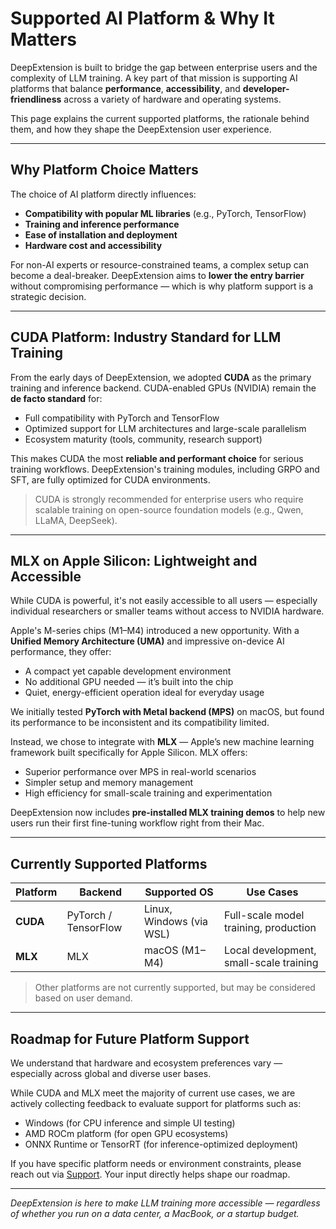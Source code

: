 # Supported AI Platform & Why It Matters

DeepExtension is built to bridge the gap between enterprise users and the 
complexity of LLM training. A key part of that mission is supporting AI platforms 
that balance **performance**, **accessibility**, and **developer-friendliness** 
across a variety of hardware and operating systems.

This page explains the current supported platforms, the rationale behind them, and 
how they shape the DeepExtension user experience.

---

## Why Platform Choice Matters

The choice of AI platform directly influences:

- **Compatibility with popular ML libraries** (e.g., PyTorch, TensorFlow)
- **Training and inference performance**
- **Ease of installation and deployment**
- **Hardware cost and accessibility**

For non-AI experts or resource-constrained teams, a complex setup can become a 
deal-breaker. DeepExtension aims to **lower the entry barrier** without 
compromising performance — which is why platform support is a strategic decision.

---

## CUDA Platform: Industry Standard for LLM Training

From the early days of DeepExtension, we adopted **CUDA** as the primary training 
and inference backend. CUDA-enabled GPUs (NVIDIA) remain the **de facto standard** 
for:

- Full compatibility with PyTorch and TensorFlow  
- Optimized support for LLM architectures and large-scale parallelism  
- Ecosystem maturity (tools, community, research support)

This makes CUDA the most **reliable and performant choice** for serious training 
workflows. DeepExtension's training modules, including GRPO and SFT, are fully 
optimized for CUDA environments.

> CUDA is strongly recommended for enterprise users who require scalable training 
on open-source foundation models (e.g., Qwen, LLaMA, DeepSeek).

---

## MLX on Apple Silicon: Lightweight and Accessible

While CUDA is powerful, it's not easily accessible to all users — especially 
individual researchers or smaller teams without access to NVIDIA hardware.

Apple's M-series chips (M1–M4) introduced a new opportunity. With a **Unified 
Memory Architecture (UMA)** and impressive on-device AI performance, they offer:

- A compact yet capable development environment
- No additional GPU needed — it’s built into the chip
- Quiet, energy-efficient operation ideal for everyday usage

We initially tested **PyTorch with Metal backend (MPS)** on macOS, but found its 
performance to be inconsistent and its compatibility limited.

Instead, we chose to integrate with **MLX** — Apple’s new machine learning 
framework built specifically for Apple Silicon. MLX offers:

- Superior performance over MPS in real-world scenarios  
- Simpler setup and memory management  
- High efficiency for small-scale training and experimentation

DeepExtension now includes **pre-installed MLX training demos** to help new users 
run their first fine-tuning workflow right from their Mac.

---

## Currently Supported Platforms

| Platform        | Backend   | Supported OS | Use Cases                                |
|----------------|-----------|--------------|------------------------------------------|
| **CUDA**        | PyTorch / TensorFlow   | Linux, Windows (via WSL)  | Full-scale model training, production    |
| **MLX**         | MLX       | macOS (M1–M4)| Local development, small-scale training  |

> Other platforms are not currently supported, but may be considered based on user demand.

---

## Roadmap for Future Platform Support

We understand that hardware and ecosystem preferences vary — especially across 
global and diverse user bases.

While CUDA and MLX meet the majority of current use cases, we are actively 
collecting feedback to evaluate support for platforms such as:

- Windows (for CPU inference and simple UI testing)
- AMD ROCm platform (for open GPU ecosystems)
- ONNX Runtime or TensorRT (for inference-optimized deployment)

If you have specific platform needs or environment constraints, please reach out 
via [Support](../about/support.md). Your input directly helps shape our roadmap.

---

*DeepExtension is here to make LLM training more accessible — regardless of 
whether you run on a data center, a MacBook, or a startup budget.*

